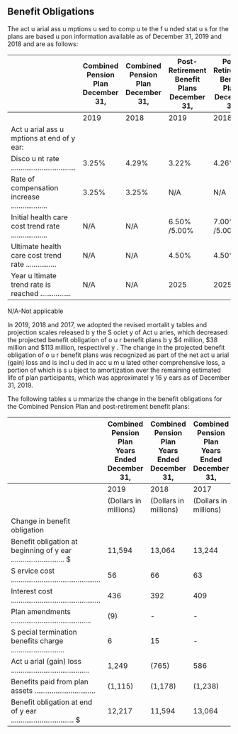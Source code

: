 ## Benefit Obligations

The act u arial ass u mptions u sed to comp u te the f u nded stat u s for the plans are based u pon information available as of December 31, 2019 and 2018 and are as follows:

|                                                         | Combined Pension Plan December 31,   | Combined Pension Plan December 31,   | Post-Retirement Benefit Plans December 31,   | Post-Retirement Benefit Plans December 31,   |
|---------------------------------------------------------|--------------------------------------|--------------------------------------|----------------------------------------------|----------------------------------------------|
|                                                         | 2019                                 | 2018                                 | 2019                                         | 2018                                         |
| Act u arial ass u mptions at end of y ear:              |                                      |                                      |                                              |                                              |
| Disco u nt rate ..................................      | 3.25%                                | 4.29%                                | 3.22%                                        | 4.26%                                        |
| Rate of compensation increase ...................       | 3.25%                                | 3.25%                                | N/A                                          | N/A                                          |
| Initial health care cost trend rate ................... | N/A                                  | N/A                                  | 6.50% /5.00%                                 | 7.00% /5.00%                                 |
| Ultimate health care cost trend rate ................   | N/A                                  | N/A                                  | 4.50%                                        | 4.50%                                        |
| Year u ltimate trend rate is reached ................   | N/A                                  | N/A                                  | 2025                                         | 2025                                         |

N/A-Not applicable

In 2019, 2018 and 2017, we adopted the revised mortalit y tables and projection scales released b y the S ociet y of Act u aries, which decreased the projected benefit obligation of o u r benefit plans b y $4 million, $38 million and $113 million, respectivel y . The change in the projected benefit obligation of o u r benefit plans was recognized as part of the net act u arial (gain) loss and is incl u ded in acc u m u lated other comprehensive loss, a portion of which is s u bject to amortization over the remaining estimated life of plan participants, which was approximatel y 16 y ears as of December 31, 2019.

The following tables s u mmarize the change in the benefit obligations for the Combined Pension Plan and post-retirement benefit plans:

|                                                                         | Combined Pension Plan Years Ended December 31,   | Combined Pension Plan Years Ended December 31,   | Combined Pension Plan Years Ended December 31,   |
|-------------------------------------------------------------------------|--------------------------------------------------|--------------------------------------------------|--------------------------------------------------|
|                                                                         | 2019                                             | 2018                                             | 2017                                             |
|                                                                         | (Dollars in millions)                            | (Dollars in millions)                            | (Dollars in millions)                            |
| Change in benefit obligation                                            |                                                  |                                                  |                                                  |
| Benefit obligation at beginning of y ear ............................ $ | 11,594                                           | 13,064                                           | 13,244                                           |
| S ervice cost ...............................................           | 56                                               | 66                                               | 63                                               |
| Interest cost ...............................................           | 436                                              | 392                                              | 409                                              |
| Plan amendments ..........................................              | (9)                                              | -                                                | -                                                |
| S pecial termination benefits charge ............................       | 6                                                | 15                                               | -                                                |
| Act u arial (gain) loss .........................................       | 1,249                                            | (765)                                            | 586                                              |
| Benefits paid from plan assets ................................         | (1,115)                                          | (1,178)                                          | (1,238)                                          |
| Benefit obligation at end of y ear ................................. $  | 12,217                                           | 11,594                                           | 13,064                                           |